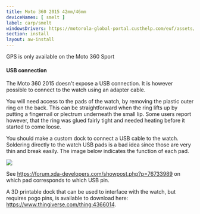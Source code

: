 ```yaml
---
title: Moto 360 2015 42mm/46mm
deviceNames: [ smelt ]
label: carp/smelt
windowsDrivers: https://motorola-global-portal.custhelp.com/euf/assets/downloads/Motorola_Mobile_Drivers_64bit.msi
section: install
layout: aw-install
---
```

<div class="callout callout-info">
    <p>GPS is only available on the Moto 360 Sport</p>
</div>

<div class="callout callout-info">
    <h4>USB connection</h4>
    <p>The Moto 360 2015 doesn't expose a USB connection. It is however possible to connect to the watch using an adapter cable.</p>
    <p>You will need access to the pads of the watch, by removing the plastic outer ring on the back. This can be straightforward when the ring lifts up by putting a fingernail or plectrum underneath the small lip. Some users report however, that the ring was glued fairly tight and needed heating before it started to come loose.</p>
    <p>You should make a custom dock to connect a USB cable to the watch. Soldering directly to the watch USB pads is a bad idea since those are very thin and break easily. The image below indicates the function of each pad.</p>
    <img src="{{assets}}/img/smelt_usb.jpg" class="install-usbmod-img">
    <p>See <a href="https://forum.xda-developers.com/showpost.php?p=76733989">https://forum.xda-developers.com/showpost.php?p=76733989</a> on which pad corresponds to which USB pin.</p>
    <p>A 3D printable dock that can be used to interface with the watch, but requires pogo pins, is available to download here: <a href="https://www.thingiverse.com/thing:4366014">https://www.thingiverse.com/thing:4366014</a>.</p>
</div>
